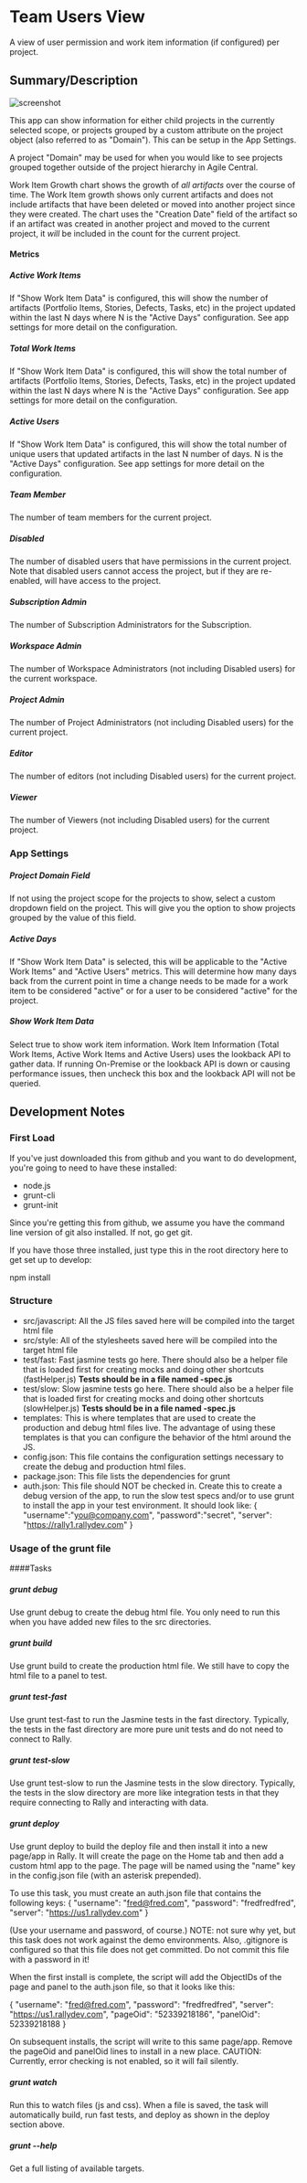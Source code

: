 # Team Users View

A view of user permission and work item information (if configured) per project.  

## Summary/Description

![screenshot](./images/team-users.png "This is an example")

This app can show information for either child projects in the currently selected scope, or projects grouped by a custom attribute on the project object (also referred to as "Domain").  This can be setup in the App Settings.  

A project "Domain" may be used for when you would like to see projects grouped together outside of the project hierarchy in Agile Central.  

Work Item Growth chart shows the growth of *all artifacts* over the course of time.  The Work Item growth shows only current artifacts and does not include artifacts that have been deleted or moved into another project since they were created.  The chart uses the "Creation Date" field of the artifact so if an artifact was created in another project and moved to the current project, it *will* be included in the count for the current project.  

#### Metrics

##### Active Work Items
If "Show Work Item Data" is configured, this will show the number of artifacts (Portfolio Items, Stories, Defects, Tasks, etc) in the project updated within the last N days where N is the "Active Days" configuration.  See app settings for more detail on the configuration.  

##### Total Work Items
If "Show Work Item Data" is configured, this will show the total number of artifacts (Portfolio Items, Stories, Defects, Tasks, etc) in the project updated within the last N days where N is the "Active Days" configuration.  See app settings for more detail on the configuration.  

##### Active Users
If "Show Work Item Data" is configured, this will show the total number of unique users that updated artifacts in the last N number of days. N is the "Active Days" configuration.  See app settings for more detail on the configuration.  

##### Team Member
The number of team members for the current project.  

##### Disabled
The number of disabled users that have permissions in the current project.  Note that disabled users cannot access the project, but if they are re-enabled, will have access to the project.  

##### Subscription Admin
The number of Subscription Administrators for the Subscription.

##### Workspace Admin
The number of Workspace Administrators (not including Disabled users) for the current workspace.

##### Project Admin
The number of Project Administrators (not including Disabled users) for the current project.

##### Editor
The number of editors (not including Disabled users) for the current project.  

##### Viewer
The number of Viewers (not including Disabled users) for the current project.  




### App Settings
##### Project Domain Field
If not using the project scope for the projects to show, select a custom dropdown field on the project.  This will give you the option to show projects grouped by the value of this field.   

##### Active Days
If "Show Work Item Data" is selected, this will be applicable to the "Active Work Items" and "Active Users" metrics.  This will determine how many days back from the current point in time a change needs to be made for a work item to be considered "active" or for a user to be considered "active" for the project.  

##### Show Work Item Data
Select true to show work item information.  Work Item Information (Total Work Items, Active Work Items and Active Users) uses the lookback API to gather data.  If running On-Premise or the lookback API is down or causing performance issues, then uncheck this box and the lookback API will not be queried.   

## Development Notes


### First Load

If you've just downloaded this from github and you want to do development,
you're going to need to have these installed:

 * node.js
 * grunt-cli
 * grunt-init

Since you're getting this from github, we assume you have the command line
version of git also installed.  If not, go get git.

If you have those three installed, just type this in the root directory here
to get set up to develop:

  npm install

### Structure

  * src/javascript:  All the JS files saved here will be compiled into the
  target html file
  * src/style: All of the stylesheets saved here will be compiled into the
  target html file
  * test/fast: Fast jasmine tests go here.  There should also be a helper
  file that is loaded first for creating mocks and doing other shortcuts
  (fastHelper.js) **Tests should be in a file named <something>-spec.js**
  * test/slow: Slow jasmine tests go here.  There should also be a helper
  file that is loaded first for creating mocks and doing other shortcuts
  (slowHelper.js) **Tests should be in a file named <something>-spec.js**
  * templates: This is where templates that are used to create the production
  and debug html files live.  The advantage of using these templates is that
  you can configure the behavior of the html around the JS.
  * config.json: This file contains the configuration settings necessary to
  create the debug and production html files.  
  * package.json: This file lists the dependencies for grunt
  * auth.json: This file should NOT be checked in.  Create this to create a
  debug version of the app, to run the slow test specs and/or to use grunt to
  install the app in your test environment.  It should look like:
    {
        "username":"you@company.com",
        "password":"secret",
        "server": "https://rally1.rallydev.com"
    }

### Usage of the grunt file
####Tasks

##### grunt debug

Use grunt debug to create the debug html file.  You only need to run this when you have added new files to
the src directories.

##### grunt build

Use grunt build to create the production html file.  We still have to copy the html file to a panel to test.

##### grunt test-fast

Use grunt test-fast to run the Jasmine tests in the fast directory.  Typically, the tests in the fast
directory are more pure unit tests and do not need to connect to Rally.

##### grunt test-slow

Use grunt test-slow to run the Jasmine tests in the slow directory.  Typically, the tests in the slow
directory are more like integration tests in that they require connecting to Rally and interacting with
data.

##### grunt deploy

Use grunt deploy to build the deploy file and then install it into a new page/app in Rally.  It will create the page on the Home tab and then add a custom html app to the page.  The page will be named using the "name" key in the config.json file (with an asterisk prepended).

To use this task, you must create an auth.json file that contains the following keys:
{
    "username": "fred@fred.com",
    "password": "fredfredfred",
    "server": "https://us1.rallydev.com"
}

(Use your username and password, of course.)  NOTE: not sure why yet, but this task does not work against the demo environments.  Also, .gitignore is configured so that this file does not get committed.  Do not commit this file with a password in it!

When the first install is complete, the script will add the ObjectIDs of the page and panel to the auth.json file, so that it looks like this:

{
    "username": "fred@fred.com",
    "password": "fredfredfred",
    "server": "https://us1.rallydev.com",
    "pageOid": "52339218186",
    "panelOid": 52339218188
}

On subsequent installs, the script will write to this same page/app. Remove the
pageOid and panelOid lines to install in a new place.  CAUTION:  Currently, error checking is not enabled, so it will fail silently.

##### grunt watch

Run this to watch files (js and css).  When a file is saved, the task will automatically build, run fast tests, and deploy as shown in the deploy section above.

##### grunt --help  

Get a full listing of available targets.
